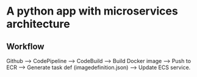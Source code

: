 # A python app with microservices architecture
## Workflow
Github --> CodePipeline --> CodeBuild --> Build Docker image --> Push to ECR --> Generate task def (imagedefinition.json) --> Update ECS service.
